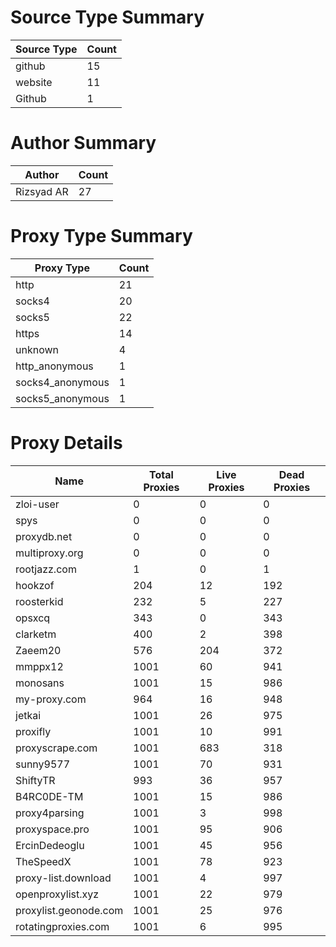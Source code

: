 # Source Type Summary

| Source Type | Count |
|-------------|-------|
| github | 15 |
| website | 11 |
| Github | 1 |


# Author Summary

| Author | Count |
|--------|-------|
| Rizsyad AR | 27 |


# Proxy Type Summary

| Proxy Type | Count |
|------------|-------|
| http | 21 |
| socks4 | 20 |
| socks5 | 22 |
| https | 14 |
| unknown | 4 |
| http_anonymous | 1 |
| socks4_anonymous | 1 |
| socks5_anonymous | 1 |


# Proxy Details

| Name | Total Proxies | Live Proxies | Dead Proxies |
|------|---------------|--------------|---------------|
| zloi-user | 0 | 0 | 0 |
| spys | 0 | 0 | 0 |
| proxydb.net | 0 | 0 | 0 |
| multiproxy.org | 0 | 0 | 0 |
| rootjazz.com | 1 | 0 | 1 |
| hookzof | 204 | 12 | 192 |
| roosterkid | 232 | 5 | 227 |
| opsxcq | 343 | 0 | 343 |
| clarketm | 400 | 2 | 398 |
| Zaeem20 | 576 | 204 | 372 |
| mmppx12 | 1001 | 60 | 941 |
| monosans | 1001 | 15 | 986 |
| my-proxy.com | 964 | 16 | 948 |
| jetkai | 1001 | 26 | 975 |
| proxifly | 1001 | 10 | 991 |
| proxyscrape.com | 1001 | 683 | 318 |
| sunny9577 | 1001 | 70 | 931 |
| ShiftyTR | 993 | 36 | 957 |
| B4RC0DE-TM | 1001 | 15 | 986 |
| proxy4parsing | 1001 | 3 | 998 |
| proxyspace.pro | 1001 | 95 | 906 |
| ErcinDedeoglu | 1001 | 45 | 956 |
| TheSpeedX | 1001 | 78 | 923 |
| proxy-list.download | 1001 | 4 | 997 |
| openproxylist.xyz | 1001 | 22 | 979 |
| proxylist.geonode.com | 1001 | 25 | 976 |
| rotatingproxies.com | 1001 | 6 | 995 |
